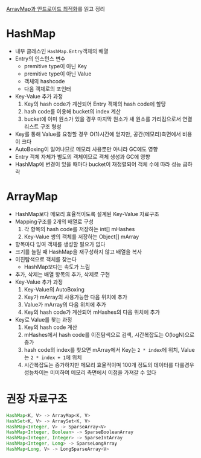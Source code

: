 [ArrayMap과 안드로이드 최적화](https://brunch.co.kr/@linterpreteur/13)를 읽고 정리

# HashMap
* 내부 클래스인 `HashMap.Entry`객체의 배열
* Entry의 인스턴스 변수
   * premitive type이 아닌 Key
   * premitive type이 아닌 Value
   * 객체의 hashcode
   * 다음 객체로의 포인터
* Key-Value 추가 과정
   1. Key의 hash code가 계산되어 Entry 객체의 hash code에 할당
   2. hash code를 이용해 bucket의 index 계산
   3. bucket에 이미 원소가 있을 경우 마지막 원소가 새 원소를 가리킴으로서 연결 리스트 구조 형성
* Key를 통해 Value를 요청할 경우 O(1)시간에 얻지만, 공간(메모리)측면에서 비용이 크다
* AutoBoxing이 일어나므로 메모리 사용뿐만 아니라 GC에도 영향
* Entry 객체 자체가 별도의 객체이므로 객체 생성과 GC에 영향
* HashMap에 변경이 있을 때마다 bucket이 재정렬되어 객체 수에 따라 성능 급하락

# ArrayMap
* HashMap보다 메모리 효율적이도록 설계된 Key-Value 자료구조
* Mapping구조를 2개의 배열로 구성
   1. 각 항목의 hash code를 저장하는 int[] mHashes
   2. Key-Value 쌍의 객체를 저장하는 Object[] mArray
* 항목마다 잉여 객체를 생성할 필요가 없다
* 크기를 늘릴 때 HashMap을 재구성하지 않고 배열을 복사
* 이진탐색으로 객체를 찾는다
   * HashMap보다는 속도가 느림
* 추가, 삭제는 배열 항목의 추가, 삭제로 구현
* Key-Value 추가 과정
   1. Key-Value의 AutoBoxing
   2. Key가 mArray의 사용가능한 다음 위치에 추가
   3. Value가 mArray의 다음 위치에 추가
   4. Key의 hash code가 계산되어 mHashes의 다음 위치에 추가
* Key로 Value를 찾는 과정
   1. Key의 hash code 계산
   2. mHashes에서 hash code를 이진탐색으로 검색, 시간복잡도는 O(logN)으로 증가
   3. hash code의 index를 찾으면 mArray에서 Key는 `2 * index`에 위치, Value는 `2 * index + 1`에 위치
   4. 시간복잡도는 증가하지만 메모리 효율적이며 100개 정도의 데이터를 다룰경우 성능차이는 미미하여 메모리 측면에서 이점을 가져갈 수 있다

# 권장 자료구조
```java
HashMap<K, V> -> ArrayMap<K, V>
HashSet<K, V> -> ArraySet<K, V>
HashMap<Integer, V> -> SparseArray<V>
HashMap<Integer, Boolean> -> SparseBooleanArray
HashMap<Integer, Integer> -> SparseIntArray
HashMap<Integer, Long> -> SparseLongArray
HashMap<Long, V> -> LongSparseArray<V>
```